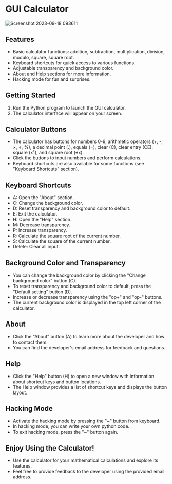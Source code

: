 # GUI Calculator
![Screenshot 2023-09-18 093611](https://github.com/chandan766/Calculator-Python/assets/76623223/85916c33-a82d-450e-8ae1-4c57f46c73ef)
## Features
- Basic calculator functions: addition, subtraction, multiplication, division, modulo, square, square root.
- Keyboard shortcuts for quick access to various functions.
- Adjustable transparency and background color.
- About and Help sections for more information.
- Hacking mode for fun and surprises.

## Getting Started
1. Run the Python program to launch the GUI calculator.
2. The calculator interface will appear on your screen.

## Calculator Buttons
- The calculator has buttons for numbers 0-9, arithmetic operators (+, -, ×, ÷, %), a decimal point (.), equals (=), clear (C), clear entry (CE), square (x²), and square root (√x).
- Click the buttons to input numbers and perform calculations.
- Keyboard shortcuts are also available for some functions (see "Keyboard Shortcuts" section).

## Keyboard Shortcuts
- A: Open the "About" section.
- C: Change the background color.
- D: Reset transparency and background color to default.
- E: Exit the calculator.
- H: Open the "Help" section.
- M: Decrease transparency.
- P: Increase transparency.
- R: Calculate the square root of the current number.
- S: Calculate the square of the current number.
- Delete: Clear all input.

## Background Color and Transparency
- You can change the background color by clicking the "Change background color" button (C).
- To reset transparency and background color to default, press the "Default setting" button (D).
- Increase or decrease transparency using the "op+" and "op-" buttons.
- The current background color is displayed in the top left corner of the calculator.

## About
- Click the "About" button (A) to learn more about the developer and how to contact them.
- You can find the developer's email address for feedback and questions.

## Help
- Click the "Help" button (H) to open a new window with information about shortcut keys and button locations.
- The Help window provides a list of shortcut keys and displays the button layout.

## Hacking Mode
- Activate the hacking mode by pressing the "~" button from keyboard.
- In hacking mode, you can write your own python code.
- To exit hacking mode, press the "~" button again.

## Enjoy Using the Calculator!
- Use the calculator for your mathematical calculations and explore its features.
- Feel free to provide feedback to the developer using the provided email address.


